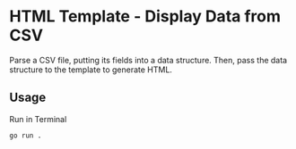# HTML Template - Display Data from CSV

Parse a CSV file, putting its fields into a data structure. Then, pass the data structure to the template to generate HTML.

## Usage

Run in Terminal

```
go run .
```